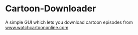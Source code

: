 # Cartoon-Downloader
A simple GUI which lets you download cartoon episodes from www.watchcartoononline.com
